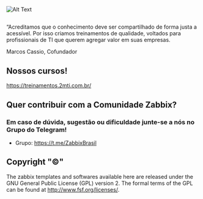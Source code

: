 ![Alt Text](https://github.com/MagnoMonteCerqueira/Zabbix/blob/master/Zabbix_3.2/src/img/zabbix.jpg)
##
“Acreditamos que o conhecimento deve ser compartilhado de forma justa a acessível. Por isso criamos treinamentos de qualidade, voltados para profissionais de TI que querem agregar valor em suas empresas.

Marcos Cassio, Cofundador
##
## Nossos cursos!

https://treinamentos.2mti.com.br/


## Quer contribuir com a Comunidade Zabbix? 

### Em caso de dúvida, sugestão ou dificuldade junte-se a nós no Grupo do Telegram!

* Grupo: https://t.me/ZabbixBrasil 



## Copyright "©"  

The zabbix templates and softwares available here are released under the GNU General Public License (GPL) version 2. The formal terms of the GPL can be found at http://www.fsf.org/licenses/.








<b/>
